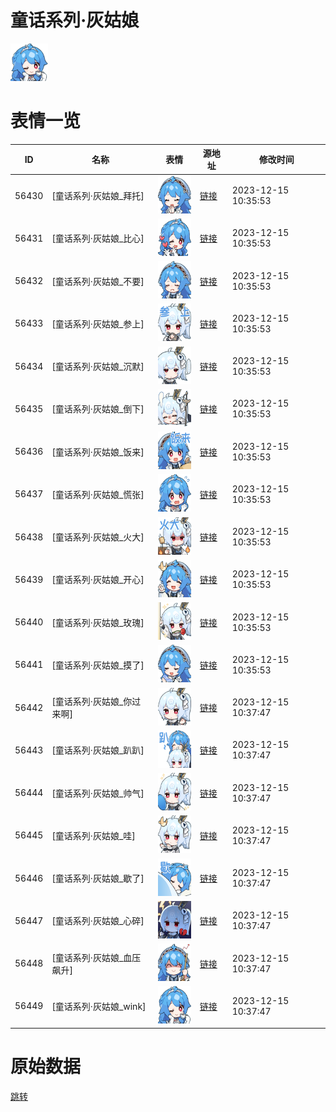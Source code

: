 # 童话系列·灰姑娘

<img src="./cover.png" height="60" alt="cover" />

# 表情一览

|ID|名称|表情|源地址|修改时间|
|----|----|----|----|----|
|56430|[童话系列·灰姑娘_拜托]|<img src="./pic/056430_%5B童话系列·灰姑娘_拜托%5D.png" height="60" alt="拜托"/>|[链接](https://i0.hdslb.com/bfs/emote/6d586254a70a7705dd7bbb278a5317998c84e32d.png)|2023-12-15 10:35:53|
|56431|[童话系列·灰姑娘_比心]|<img src="./pic/056431_%5B童话系列·灰姑娘_比心%5D.png" height="60" alt="比心"/>|[链接](https://i0.hdslb.com/bfs/emote/154e5f7aa8619ab7887c886a16679cad766cec22.png)|2023-12-15 10:35:53|
|56432|[童话系列·灰姑娘_不要]|<img src="./pic/056432_%5B童话系列·灰姑娘_不要%5D.png" height="60" alt="不要"/>|[链接](https://i0.hdslb.com/bfs/emote/a9daa9d55810eb0e6abf7a5916a9019039fe5fcf.png)|2023-12-15 10:35:53|
|56433|[童话系列·灰姑娘_参上]|<img src="./pic/056433_%5B童话系列·灰姑娘_参上%5D.png" height="60" alt="参上"/>|[链接](https://i0.hdslb.com/bfs/emote/b26c3bb43df6f3dffebf4abfb8da28a9dbb3dcf3.png)|2023-12-15 10:35:53|
|56434|[童话系列·灰姑娘_沉默]|<img src="./pic/056434_%5B童话系列·灰姑娘_沉默%5D.png" height="60" alt="沉默"/>|[链接](https://i0.hdslb.com/bfs/emote/b5e63d795d56dfc27eb504781570b97e4ddc55d5.png)|2023-12-15 10:35:53|
|56435|[童话系列·灰姑娘_倒下]|<img src="./pic/056435_%5B童话系列·灰姑娘_倒下%5D.png" height="60" alt="倒下"/>|[链接](https://i0.hdslb.com/bfs/emote/30951f84798e0a5312242d9440e27d909f49f390.png)|2023-12-15 10:35:53|
|56436|[童话系列·灰姑娘_饭来]|<img src="./pic/056436_%5B童话系列·灰姑娘_饭来%5D.png" height="60" alt="饭来"/>|[链接](https://i0.hdslb.com/bfs/emote/723b630766ec68fe1ed990f06a33dd0b7314ee12.png)|2023-12-15 10:35:53|
|56437|[童话系列·灰姑娘_慌张]|<img src="./pic/056437_%5B童话系列·灰姑娘_慌张%5D.png" height="60" alt="慌张"/>|[链接](https://i0.hdslb.com/bfs/emote/381427d49b5d35f9b7c5d1a1fe268623bd99e51e.png)|2023-12-15 10:35:53|
|56438|[童话系列·灰姑娘_火大]|<img src="./pic/056438_%5B童话系列·灰姑娘_火大%5D.png" height="60" alt="火大"/>|[链接](https://i0.hdslb.com/bfs/emote/1d1f2a8752cc0490da9ae68ab5ef22d1f8afe9ae.png)|2023-12-15 10:35:53|
|56439|[童话系列·灰姑娘_开心]|<img src="./pic/056439_%5B童话系列·灰姑娘_开心%5D.png" height="60" alt="开心"/>|[链接](https://i0.hdslb.com/bfs/emote/69c7529481f022f98aefa0708938f4aa2213ab39.png)|2023-12-15 10:35:53|
|56440|[童话系列·灰姑娘_玫瑰]|<img src="./pic/056440_%5B童话系列·灰姑娘_玫瑰%5D.png" height="60" alt="玫瑰"/>|[链接](https://i0.hdslb.com/bfs/emote/cb2376260e4986a6c8b25e48c3a79202391af753.png)|2023-12-15 10:35:53|
|56441|[童话系列·灰姑娘_摸了]|<img src="./pic/056441_%5B童话系列·灰姑娘_摸了%5D.png" height="60" alt="摸了"/>|[链接](https://i0.hdslb.com/bfs/emote/968e94ce75f413fcec8ddbdae94f87e8c1ac5f5c.png)|2023-12-15 10:35:53|
|56442|[童话系列·灰姑娘_你过来啊]|<img src="./pic/056442_%5B童话系列·灰姑娘_你过来啊%5D.png" height="60" alt="你过来啊"/>|[链接](https://i0.hdslb.com/bfs/emote/770633ff7a98bafebdc24378a7edcd5ac90ae77a.png)|2023-12-15 10:37:47|
|56443|[童话系列·灰姑娘_趴趴]|<img src="./pic/056443_%5B童话系列·灰姑娘_趴趴%5D.png" height="60" alt="趴趴"/>|[链接](https://i0.hdslb.com/bfs/emote/0c62b2feffa8664fa2c7debf433f6ffd7388f5b8.png)|2023-12-15 10:37:47|
|56444|[童话系列·灰姑娘_帅气]|<img src="./pic/056444_%5B童话系列·灰姑娘_帅气%5D.png" height="60" alt="帅气"/>|[链接](https://i0.hdslb.com/bfs/emote/0259cab58b43796a14b253ee835447092ef9cdec.png)|2023-12-15 10:37:47|
|56445|[童话系列·灰姑娘_哇]|<img src="./pic/056445_%5B童话系列·灰姑娘_哇%5D.png" height="60" alt="哇"/>|[链接](https://i0.hdslb.com/bfs/emote/d2c15b5ac9d178ff346f1338a3aa0f74b6e0de0a.png)|2023-12-15 10:37:47|
|56446|[童话系列·灰姑娘_歇了]|<img src="./pic/056446_%5B童话系列·灰姑娘_歇了%5D.png" height="60" alt="歇了"/>|[链接](https://i0.hdslb.com/bfs/emote/66fb18ddae10ca68a8aa25b45f2bb65752376dde.png)|2023-12-15 10:37:47|
|56447|[童话系列·灰姑娘_心碎]|<img src="./pic/056447_%5B童话系列·灰姑娘_心碎%5D.png" height="60" alt="心碎"/>|[链接](https://i0.hdslb.com/bfs/emote/4a491e0487ce1ad1d07570c16e79f28a1df0d70a.png)|2023-12-15 10:37:47|
|56448|[童话系列·灰姑娘_血压飙升]|<img src="./pic/056448_%5B童话系列·灰姑娘_血压飙升%5D.png" height="60" alt="血压飙升"/>|[链接](https://i0.hdslb.com/bfs/emote/5d0375a8d5d5b2395fd4bf0e2adb4303174cbc09.png)|2023-12-15 10:37:47|
|56449|[童话系列·灰姑娘_wink]|<img src="./pic/056449_%5B童话系列·灰姑娘_wink%5D.png" height="60" alt="wink"/>|[链接](https://i0.hdslb.com/bfs/emote/e26fbf5e094ca26c871ddec5e471961fda165e4c.png)|2023-12-15 10:37:47|

# 原始数据

[跳转](./raw.json)

